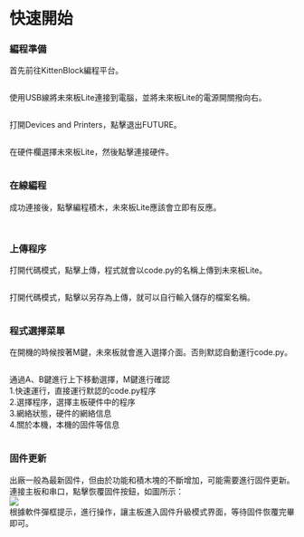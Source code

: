 # 快速開始

### 編程準備

首先前往KittenBlock編程平台。

<figure><img src="../../../.gitbook/assets/image (1) (1) (1) (1) (1) (1) (1) (1).png" alt=""><figcaption></figcaption></figure>

使用USB線將未來板Lite連接到電腦，並將未來板Lite的電源開關撥向右。

<figure><img src="../../../.gitbook/assets/image (2) (1) (1) (1) (1) (1).png" alt=""><figcaption></figcaption></figure>

打開Devices and Printers，點擊退出FUTURE。

<figure><img src="../../../.gitbook/assets/image (4) (1) (1) (1).png" alt=""><figcaption></figcaption></figure>

在硬件欄選擇未來板Lite，然後點擊連接硬件。

<figure><img src="../../../.gitbook/assets/image (3) (1) (1) (1) (1) (1).png" alt=""><figcaption></figcaption></figure>

### 在線編程

成功連接後，點擊編程積木，未來板Lite應該會立即有反應。

<figure><img src="../../../.gitbook/assets/image (5) (1) (1).png" alt=""><figcaption></figcaption></figure>

<figure><img src="../../../.gitbook/assets/image (6) (1) (1).png" alt=""><figcaption></figcaption></figure>

### 上傳程序

打開代碼模式，點擊上傳，程式就會以code.py的名稱上傳到未來板Lite。

<figure><img src="../../../.gitbook/assets/image (7) (1).png" alt=""><figcaption></figcaption></figure>

打開代碼模式，點擊以另存為上傳，就可以自行輸入儲存的檔案名稱。

<figure><img src="../../../.gitbook/assets/image (8) (1).png" alt=""><figcaption></figcaption></figure>

### 程式選擇菜單

在開機的時候按著M鍵，未來板就會進入選擇介面。否則默認自動運行code.py。

<figure><img src="../../../.gitbook/assets/image (11) (1).png" alt=""><figcaption></figcaption></figure>

通過A、B鍵進行上下移動選擇，M鍵進行確認\
1.快速運行，直接運行默認的code.py程序\
2.選擇程序，選擇主板硬件中的程序\
3.網絡狀態，硬件的網絡信息\
4.關於本機，本機的固件等信息

<figure><img src="../../../.gitbook/assets/image (10) (1).png" alt=""><figcaption></figcaption></figure>

### 固件更新

出廠一般為最新固件，但由於功能和積木塊的不斷增加，可能需要進行固件更新。\
連接主板和串口，點擊恢覆固件按鈕，如圖所示：\
![](<../../../.gitbook/assets/image (124).png>)\
根據軟件彈框提示，進行操作，讓主板進入固件升級模式界面，等待固件恢覆完畢即可。

<figure><img src="../../../.gitbook/assets/image (125).png" alt=""><figcaption></figcaption></figure>
